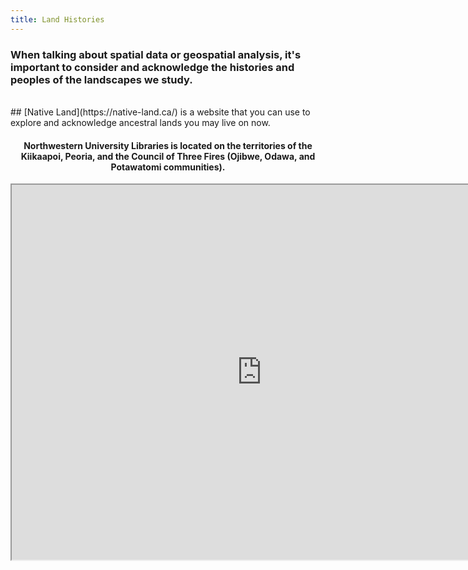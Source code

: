 ```yaml
---
title: Land Histories
---
```


### When talking about spatial data or geospatial analysis, it's important to consider and acknowledge the histories and peoples of the landscapes we study.  
<br>
## [Native Land](https://native-land.ca/) is a website that you can use to explore and acknowledge ancestral lands you may live on now. 
<br>

<center><h4> Northwestern University Libraries is located on the territories of the Kiikaapoi, Peoria, and the Council of Three Fires (Ojibwe, Odawa, and Potawatomi communities). </h4></center>

<center><iframe src="https://native-land.ca/api/embed/embed.html?maps=territories&amp;position=41.875830,-87.624541" width=800px height=600px></iframe></center>
